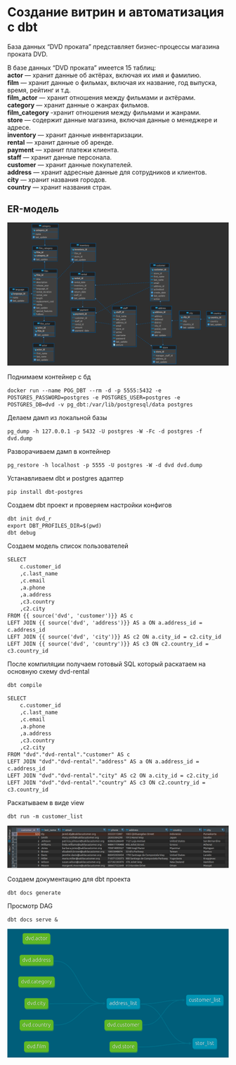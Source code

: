 
# Создание витрин и автоматизация с dbt

База данных “DVD проката” представляет бизнес-процессы магазина проката DVD.  

В базе данных “DVD проката” имеется 15 таблиц:  
**actor** — хранит данные об актёрах, включая их имя и фамилию.  
**film** — хранит данные о фильмах, включая их название, год выпуска, время, рейтинг и т.д.  
**film_actor** — хранит отношения между фильмами и актёрами.  
**category** — хранит данные о жанрах фильмов.  
**film_category** -хранит отношения между фильмами и жанрами.  
**store** — содержит данные магазина, включая данные о менеджере и адресе.  
**inventory** — хранит данные инвентаризации.  
**rental** — хранит данные об аренде.  
**payment** — хранит платежи клиента.  
**staff** — хранит данные персонала.  
**customer** — хранит данные покупателей.  
**address** — хранит адресные данные для сотрудников и клиентов.  
**city** — хранит названия городов.  
**country** — хранит названия стран.  

## ER-модель
![Alt-текст](img/ER.png)


Поднимаем контейнер с бд
~~~
docker run --name POG_DBT --rm -d -p 5555:5432 -e POSTGRES_PASSWORD=postgres -e POSTGRES_USER=postgres -e POSTGRES_DB=dvd -v pg_dbt:/var/lib/postgresql/data postgres
~~~

Делаем дамп из локальной базы
~~~
pg_dump -h 127.0.0.1 -p 5432 -U postgres -W -Fc -d postgres -f dvd.dump
~~~

Разворачиваем дамп в контейнер
~~~
pg_restore -h localhost -p 5555 -U postgres -W -d dvd dvd.dump 
~~~


Устанавливаем dbt и postgres адаптер
~~~
pip install dbt-postgres
~~~


Создаем dbt проект и проверяем настройки конфигов
~~~
dbt init dvd_r
export DBT_PROFILES_DIR=$(pwd)
dbt debug
~~~


Создаем модель список пользователей
~~~
SELECT
	c.customer_id
	,c.last_name
	,c.email
	,a.phone
	,a.address
	,c3.country
	,c2.city
FROM {{ source('dvd', 'customer')}} AS c
LEFT JOIN {{ source('dvd', 'address')}} AS a ON a.address_id = c.address_id
LEFT JOIN {{ source('dvd', 'city')}} AS c2 ON a.city_id = c2.city_id
LEFT JOIN {{ source('dvd', 'country')}} AS c3 ON c2.country_id = c3.country_id
~~~

После компиляции получаем готовый SQL который раскатаем на основную схему dvd-rental
~~~
dbt compile
~~~
~~~
SELECT
	c.customer_id
	,c.last_name
	,c.email
	,a.phone
	,a.address
	,c3.country
	,c2.city
FROM "dvd"."dvd-rental"."customer" AS c
LEFT JOIN "dvd"."dvd-rental"."address" AS a ON a.address_id = c.address_id
LEFT JOIN "dvd"."dvd-rental"."city" AS c2 ON a.city_id = c2.city_id
LEFT JOIN "dvd"."dvd-rental"."country" AS c3 ON c2.country_id = c3.country_id
~~~



Раскатываем в виде view
~~~
dbt run -m customer_list
~~~

![Alt-текст](img/customer_list.png)


Создаем документацию для dbt проекта
~~~
dbt docs generate
~~~

Просмотр DAG 
~~~
dbt docs serve &
~~~
![Alt-текст](img/l1.png)



